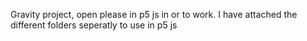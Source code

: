 Gravity project, open please in p5 js in or to work. I have attached the different folders seperatly to use in p5 js
